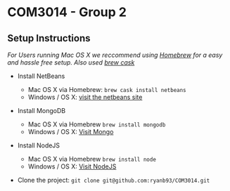 # COM3014 - Group 2 

## Setup Instructions

*For Users running Mac OS X we reccommend using [Homebrew](http://brew.sh/) for a easy and hassle free setup. Also used [brew cask](https://github.com/caskroom/homebrew-cask)*

- Install NetBeans 
	* Mac OS X via Homebrew: `brew cask install netbeans`
	* Windows / OS X: [visit the netbeans site](https://netbeans.org/downloads/)

- Install MongoDB
    * Mac OS X via Homebrew `brew install mongodb`
    * Windows / OS X: [Visit Mongo](http://www.mongodb.org/downloads)

- Install NodeJS
    * Mac OS X via Homebrew `brew install node`
    * Windows / OS X: [Visit NodeJS](http://nodejs.org/download/)

- Clone the project: `git clone git@github.com:ryanb93/COM3014.git`